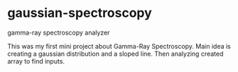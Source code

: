 # gaussian-spectroscopy
gamma-ray spectroscopy analyzer

This was my first mini project about Gamma-Ray Spectroscopy. Main idea is creating a gaussian distribution and a sloped line. Then analyzing created array to find inputs.
